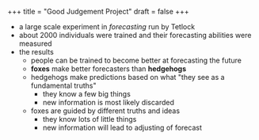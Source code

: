 +++
title = "Good Judgement Project"
draft = false
+++

-   a large scale experiment in _forecasting_ run by Tetlock
-   about 2000 individuals were trained and their forecasting abilities were measured
-   the results
    -   people can be trained to become better at forecasting the future
    -   **foxes** make better forecasters than **hedgehogs**
    -   hedgehogs make predictions based on what "they see as a fundamental truths"
        -   they know a few big things
        -   new information is most likely discarded
    -   foxes are guided by different truths and ideas
        -   they know lots of little things
        -   new information will lead to adjusting of forecast
